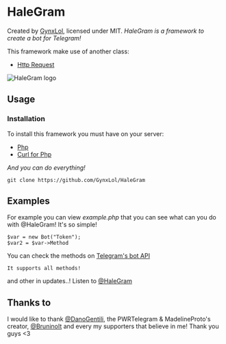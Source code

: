 # HaleGram

Created by [GynxLol](https://telegram.me/GynxLol), licensed under MIT.
*HaleGram is a framework to create a bot for Telegram!*

This framework make use of another class:

* [Http Request](https://github.com/hay/httprequest/blob/master/class-http-request.php)

<img src='https://raw.githubusercontent.com/GynxLol/HaleGram/master/src/HaleGram.png' alt='HaleGram logo' onmouseover="this.src='https://raw.githubusercontent.com/GynxLol/HaleGram/master/src/HaleGram.png';" onmouseout="this.src='https://raw.githubusercontent.com/GynxLol/HaleGram/master/src/HaleGram.png';" />

## Usage

### Installation

To install this framework you must have on your server:

* [Php](https://php.net)
* [Curl for Php](http://php.net/manual/en/book.curl.php)

_And you can do everything!_

```
git clone https://github.com/GynxLol/HaleGram
```

## Examples

For example you can view _example.php_ that you can see what can you do with @HaleGram!
It's so simple!

```
$var = new Bot("Token");
$var2 = $var->Method
```

You can check the methods on [Telegram's bot API](http://core.telegram.org/bots/api)

```
It supports all methods!
```

and other in updates..! Listen to [@HaleGram](https://telegram.me/HaleGram)

## Thanks to
I would like to thank [@DanoGentili](https://telegram.me/DanoGentili), the PWRTelegram & MadelineProto's creator, [@BruninoIt](https://telegram.me/BruninoIt) and every my supporters that believe in me! Thank you guys <3
